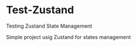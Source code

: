 # Test-Zustand
Testing Zustand State Management


Simple project usig Zustand for states management 
